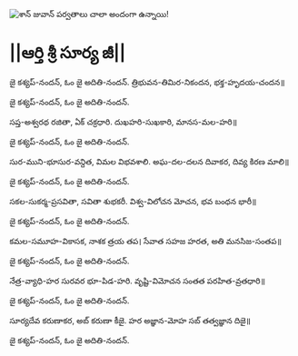 ![శాన్ జువాన్ పర్వతాలు చాలా అందంగా ఉన్నాయి!](lib/assets/images/artis/img.png "San Juan Mountains")

# ||ఆర్తి శ్రీ సూర్య జీ||

జై కశ్యప్-నందన్, ఓం జై అదితి-నందన్.
త్రిభువన-తిమిర-నికందన, భక్త-హృదయ-చందన॥

జై కశ్యప్-నందన్, ఓం జై అదితి-నందన్.

సప్త-అశ్వరథ రజితా, ఏక్ చక్రధారి.
దుఖహరి-సుఖకారి, మానస-మల-హరి॥

జై కశ్యప్-నందన్, ఓం జై అదితి-నందన్.

సుర-ముని-భూసుర-వన్దిత, విమల విభవశాలి.
అఘ-దల-దలన దివాకర, దివ్య కిరణ మాలి॥

జై కశ్యప్-నందన్, ఓం జై అదితి-నందన్.

సకల-సుకర్మ-ప్రసవితా, సవితా శుభకరీ.
విశ్వ-విలోచన మోచన, భవ బంధన భారీ॥

జై కశ్యప్-నందన్, ఓం జై అదితి-నందన్.

కమల-సమూహ-వికాసక, నాశక త్రయ తప।
సేవాత సహజ హరత, అతి మనసిజ-సంతప॥

జై కశ్యప్-నందన్, ఓం జై అదితి-నందన్.

నేత్ర-వ్యాధి-హర సురవర భూ-పిడ-హరి.
వృష్టి-విమోచన సంతత పరహిత-వ్రతధారి॥

జై కశ్యప్-నందన్, ఓం జై అదితి-నందన్.

సూర్యదేవ కరుణాకర, అబ్ కరుణా కీజై.
హర అజ్ఞాన-మోహ సబ్ తత్వజ్ఞాన దిజై॥

జై కశ్యప్-నందన్, ఓం జై అదితి-నందన్.